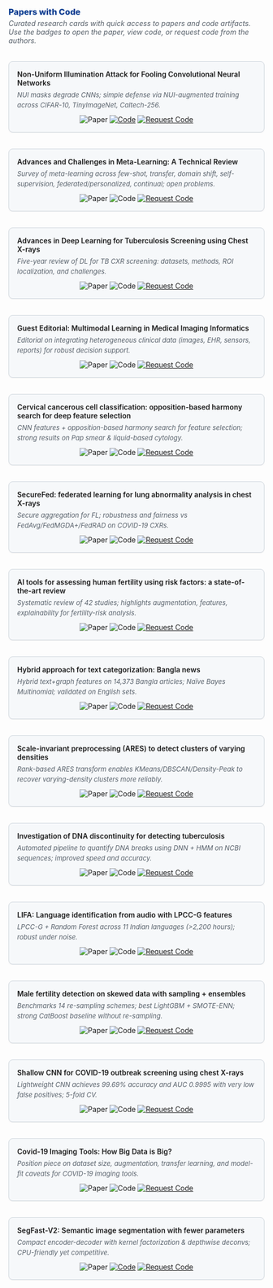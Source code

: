 

<!-- ======= Papers with Code: Card Grid (Clickable Hover Cards) ======= -->
<h3 style="color:#0b3d91; font-weight:800; margin:0;">Papers with Code</h3>
<p style="margin:4px 0 16px; color:#57606a;"><em>Curated research cards with quick access to papers and code artifacts.<br>Use the badges to open the paper, view code, or request code from the authors.</em></p>

<div style="display:flex; flex-wrap:wrap; gap:16px;">

  <!-- Card 1 -->
  <a href="https://arxiv.org/abs/2409.03458" style="text-decoration:none; color:inherit; flex:1 1 360px; max-width: calc(50% - 8px);">
    <div style="background:#f6f8fa; border:1px solid #d0d7de; border-radius:8px; padding:16px; box-shadow:0 1px 2px rgba(27,31,36,0.06); transition:all 0.2s ease;"
         onmouseover="this.style.boxShadow='0 4px 8px rgba(27,31,36,0.15)'; this.style.border='1px solid #8c959f';"
         onmouseout="this.style.boxShadow='0 1px 2px rgba(27,31,36,0.06)'; this.style.border='1px solid #d0d7de';">
      <div style="font-weight:600; margin-bottom:6px;">Non-Uniform Illumination Attack for Fooling Convolutional Neural Networks</div>
      <div style="color:#57606a; font-size:13px; line-height:1.5;"><em>NUI masks degrade CNNs; simple defense via NUI-augmented training across CIFAR-10, TinyImageNet, Caltech-256.</em></div>
      <div style="text-align:center; margin-top:10px;">
        <img alt="Paper" src="https://img.shields.io/badge/Paper-0969DA?style=for-the-badge">
        <a href="https://github.com/Akshayjain97/Non-Uniform_Illumination"><img alt="Code" src="https://img.shields.io/badge/Code-0969DA?style=for-the-badge&logo=github"></a>
        <a href="mailto:contact@ai-research-lab.org?subject=Request%20code%3A%20Non-Uniform%20Illumination"><img alt="Request Code" src="https://img.shields.io/badge/Request%20Code-6e7781?style=for-the-badge"></a>
      </div>
    </div>
  </a>

  <!-- Card 2 -->
  <a href="https://arxiv.org/pdf/2307.04722" style="text-decoration:none; color:inherit; flex:1 1 360px; max-width: calc(50% - 8px);">
    <div style="background:#f6f8fa; border:1px solid #d0d7de; border-radius:8px; padding:16px; box-shadow:0 1px 2px rgba(27,31,36,0.06); transition:all 0.2s ease;"
         onmouseover="this.style.boxShadow='0 4px 8px rgba(27,31,36,0.15)'; this.style.border='1px solid #8c959f';"
         onmouseout="this.style.boxShadow='0 1px 2px rgba(27,31,36,0.06)'; this.style.border='1px solid #d0d7de';">
      <div style="font-weight:600; margin-bottom:6px;">Advances and Challenges in Meta-Learning: A Technical Review</div>
      <div style="color:#57606a; font-size:13px; line-height:1.5;"><em>Survey of meta-learning across few-shot, transfer, domain shift, self-supervision, federated/personalized, continual; open problems.</em></div>
      <div style="text-align:center; margin-top:10px;">
        <img alt="Paper" src="https://img.shields.io/badge/Paper-0969DA?style=for-the-badge">
        <img alt="Code" src="https://img.shields.io/badge/Code-0969DA?style=for-the-badge">
        <a href="mailto:contact@ai-research-lab.org?subject=Request%20code%3A%20Advances%20and%20Challenges%20in%20Meta-Learning"><img alt="Request Code" src="https://img.shields.io/badge/Request%20Code-6e7781?style=for-the-badge"></a>
      </div>
    </div>
  </a>

  <!-- Card 3 -->
  <a href="https://www.ncbi.nlm.nih.gov/pmc/articles/PMC9568934/" style="text-decoration:none; color:inherit; flex:1 1 360px; max-width: calc(50% - 8px);">
    <div style="background:#f6f8fa; border:1px solid #d0d7de; border-radius:8px; padding:16px; box-shadow:0 1px 2px rgba(27,31,36,0.06); transition:all 0.2s ease;"
         onmouseover="this.style.boxShadow='0 4px 8px rgba(27,31,36,0.15)'; this.style.border='1px solid #8c959f';"
         onmouseout="this.style.boxShadow='0 1px 2px rgba(27,31,36,0.06)'; this.style.border='1px solid #d0d7de';">
      <div style="font-weight:600; margin-bottom:6px;">Advances in Deep Learning for Tuberculosis Screening using Chest X-rays</div>
      <div style="color:#57606a; font-size:13px; line-height:1.5;"><em>Five-year review of DL for TB CXR screening: datasets, methods, ROI localization, and challenges.</em></div>
      <div style="text-align:center; margin-top:10px;">
        <img alt="Paper" src="https://img.shields.io/badge/Paper-0969DA?style=for-the-badge">
        <img alt="Code" src="https://img.shields.io/badge/Code-0969DA?style=for-the-badge">
        <a href="mailto:contact@ai-research-lab.org?subject=Request%20code%3A%20TB%20CXR%20Review"><img alt="Request Code" src="https://img.shields.io/badge/Request%20Code-6e7781?style=for-the-badge"></a>
      </div>
    </div>
  </a>

  <!-- Card 4 -->
  <a href="https://doi.org/10.1109/JBHI.2023.3241369" style="text-decoration:none; color:inherit; flex:1 1 360px; max-width: calc(50% - 8px);">
    <div style="background:#f6f8fa; border:1px solid #d0d7de; border-radius:8px; padding:16px; box-shadow:0 1px 2px rgba(27,31,36,0.06); transition:all 0.2s ease;"
         onmouseover="this.style.boxShadow='0 4px 8px rgba(27,31,36,0.15)'; this.style.border='1px solid #8c959f';"
         onmouseout="this.style.boxShadow='0 1px 2px rgba(27,31,36,0.06)'; this.style.border='1px solid #d0d7de';">
      <div style="font-weight:600; margin-bottom:6px;">Guest Editorial: Multimodal Learning in Medical Imaging Informatics</div>
      <div style="color:#57606a; font-size:13px; line-height:1.5;"><em>Editorial on integrating heterogeneous clinical data (images, EHR, sensors, reports) for robust decision support.</em></div>
      <div style="text-align:center; margin-top:10px;">
        <img alt="Paper" src="https://img.shields.io/badge/Paper-0969DA?style=for-the-badge">
        <img alt="Code" src="https://img.shields.io/badge/Code-0969DA?style=for-the-badge">
        <a href="mailto:contact@ai-research-lab.org?subject=Request%20code%3A%20Multimodal%20Learning%20Editorial"><img alt="Request Code" src="https://img.shields.io/badge/Request%20Code-6e7781?style=for-the-badge"></a>
      </div>
    </div>
  </a>

  <!-- Card 5 -->
  <a href="https://link.springer.com/article/10.1007/s13042-023-01872-z" style="text-decoration:none; color:inherit; flex:1 1 360px; max-width: calc(50% - 8px);">
    <div style="background:#f6f8fa; border:1px solid #d0d7de; border-radius:8px; padding:16px; box-shadow:0 1px 2px rgba(27,31,36,0.06); transition:all 0.2s ease;"
         onmouseover="this.style.boxShadow='0 4px 8px rgba(27,31,36,0.15)'; this.style.border='1px solid #8c959f';"
         onmouseout="this.style.boxShadow='0 1px 2px rgba(27,31,36,0.06)'; this.style.border='1px solid #d0d7de';">
      <div style="font-weight:600; margin-bottom:6px;">Cervical cancerous cell classification: opposition-based harmony search for deep feature selection</div>
      <div style="color:#57606a; font-size:13px; line-height:1.5;"><em>CNN features + opposition-based harmony search for feature selection; strong results on Pap smear &amp; liquid-based cytology.</em></div>
      <div style="text-align:center; margin-top:10px;">
        <img alt="Paper" src="https://img.shields.io/badge/Paper-0969DA?style=for-the-badge">
        <img alt="Code" src="https://img.shields.io/badge/Code-0969DA?style=for-the-badge">
        <a href="mailto:contact@ai-research-lab.org?subject=Request%20code%3A%20Cervical%20O-bHSA"><img alt="Request Code" src="https://img.shields.io/badge/Request%20Code-6e7781?style=for-the-badge"></a>
      </div>
    </div>
  </a>

  <!-- Card 6 -->
  <a href="https://www.ai-research-lab.org/publication" style="text-decoration:none; color:inherit; flex:1 1 360px; max-width: calc(50% - 8px);">
    <div style="background:#f6f8fa; border:1px solid #d0d7de; border-radius:8px; padding:16px; box-shadow:0 1px 2px rgba(27,31,36,0.06); transition:all 0.2s ease;"
         onmouseover="this.style.boxShadow='0 4px 8px rgba(27,31,36,0.15)'; this.style.border='1px solid #8c959f';"
         onmouseout="this.style.boxShadow='0 1px 2px rgba(27,31,36,0.06)'; this.style.border='1px solid #d0d7de';">
      <div style="font-weight:600; margin-bottom:6px;">SecureFed: federated learning for lung abnormality analysis in chest X-rays</div>
      <div style="color:#57606a; font-size:13px; line-height:1.5;"><em>Secure aggregation for FL; robustness and fairness vs FedAvg/FedMGDA+/FedRAD on COVID-19 CXRs.</em></div>
      <div style="text-align:center; margin-top:10px;">
        <img alt="Paper" src="https://img.shields.io/badge/Paper-0969DA?style=for-the-badge">
        <img alt="Code" src="https://img.shields.io/badge/Code-0969DA?style=for-the-badge">
        <a href="mailto:contact@ai-research-lab.org?subject=Request%20code%3A%20SecureFed"><img alt="Request Code" src="https://img.shields.io/badge/Request%20Code-6e7781?style=for-the-badge"></a>
      </div>
    </div>
  </a>

  <!-- Card 7 -->
  <a href="https://link.springer.com/article/10.1007/s10916-023-01983-8" style="text-decoration:none; color:inherit; flex:1 1 360px; max-width: calc(50% - 8px);">
    <div style="background:#f6f8fa; border:1px solid #d0d7de; border-radius:8px; padding:16px; box-shadow:0 1px 2px rgba(27,31,36,0.06); transition:all 0.2s ease;"
         onmouseover="this.style.boxShadow='0 4px 8px rgba(27,31,36,0.15)'; this.style.border='1px solid #8c959f';"
         onmouseout="this.style.boxShadow='0 1px 2px rgba(27,31,36,0.06)'; this.style.border='1px solid #d0d7de';">
      <div style="font-weight:600; margin-bottom:6px;">AI tools for assessing human fertility using risk factors: a state-of-the-art review</div>
      <div style="color:#57606a; font-size:13px; line-height:1.5;"><em>Systematic review of 42 studies; highlights augmentation, features, explainability for fertility-risk analysis.</em></div>
      <div style="text-align:center; margin-top:10px;">
        <img alt="Paper" src="https://img.shields.io/badge/Paper-0969DA?style=for-the-badge">
        <img alt="Code" src="https://img.shields.io/badge/Code-0969DA?style=for-the-badge">
        <a href="mailto:contact@ai-research-lab.org?subject=Request%20code%3A%20Fertility%20Risk%20Factors%20Review"><img alt="Request Code" src="https://img.shields.io/badge/Request%20Code-6e7781?style=for-the-badge"></a>
      </div>
    </div>
  </a>

  <!-- Card 8 -->
  <a href="https://digitalcommons.isical.ac.in/journal-articles/3686/" style="text-decoration:none; color:inherit; flex:1 1 360px; max-width: calc(50% - 8px);">
    <div style="background:#f6f8fa; border:1px solid #d0d7de; border-radius:8px; padding:16px; box-shadow:0 1px 2px rgba(27,31,36,0.06); transition:all 0.2s ease;"
         onmouseover="this.style.boxShadow='0 4px 8px rgba(27,31,36,0.15)'; this.style.border='1px solid #8c959f';"
         onmouseout="this.style.boxShadow='0 1px 2px rgba(27,31,36,0.06)'; this.style.border='1px solid #d0d7de';">
      <div style="font-weight:600; margin-bottom:6px;">Hybrid approach for text categorization: Bangla news</div>
      <div style="color:#57606a; font-size:13px; line-height:1.5;"><em>Hybrid text+graph features on 14,373 Bangla articles; Naïve Bayes Multinomial; validated on English sets.</em></div>
      <div style="text-align:center; margin-top:10px;">
        <img alt="Paper" src="https://img.shields.io/badge/Paper-0969DA?style=for-the-badge">
        <img alt="Code" src="https://img.shields.io/badge/Code-0969DA?style=for-the-badge">
        <a href="mailto:contact@ai-research-lab.org?subject=Request%20code%3A%20Bangla%20Hybrid%20Text%20Categorization"><img alt="Request Code" src="https://img.shields.io/badge/Request%20Code-6e7781?style=for-the-badge"></a>
      </div>
    </div>
  </a>

  <!-- Card 9 -->
  <a href="https://arxiv.org/abs/2401.11402" style="text-decoration:none; color:inherit; flex:1 1 360px; max-width: calc(50% - 8px);">
    <div style="background:#f6f8fa; border:1px solid #d0d7de; border-radius:8px; padding:16px; box-shadow:0 1px 2px rgba(27,31,36,0.06); transition:all 0.2s ease;"
         onmouseover="this.style.boxShadow='0 4px 8px rgba(27,31,36,0.15)'; this.style.border='1px solid #8c959f';"
         onmouseout="this.style.boxShadow='0 1px 2px rgba(27,31,36,0.06)'; this.style.border='1px solid #d0d7de';">
      <div style="font-weight:600; margin-bottom:6px;">Scale-invariant preprocessing (ARES) to detect clusters of varying densities</div>
      <div style="color:#57606a; font-size:13px; line-height:1.5;"><em>Rank-based ARES transform enables KMeans/DBSCAN/Density-Peak to recover varying-density clusters more reliably.</em></div>
      <div style="text-align:center; margin-top:10px;">
        <img alt="Paper" src="https://img.shields.io/badge/Paper-0969DA?style=for-the-badge">
        <img alt="Code" src="https://img.shields.io/badge/Code-0969DA?style=for-the-badge">
        <a href="mailto:contact@ai-research-lab.org?subject=Request%20code%3A%20ARES%20Clustering%20Preprocessing"><img alt="Request Code" src="https://img.shields.io/badge/Request%20Code-6e7781?style=for-the-badge"></a>
      </div>
    </div>
  </a>

  <!-- Card 10 -->
  <a href="https://www.researchgate.net/publication/325272704_Investigation_of_DNA_Discontinuity_for_Detecting_Tuberculosis" style="text-decoration:none; color:inherit; flex:1 1 360px; max-width: calc(50% - 8px);">
    <div style="background:#f6f8fa; border:1px solid #d0d7de; border-radius:8px; padding:16px; box-shadow:0 1px 2px rgba(27,31,36,0.06); transition:all 0.2s ease;"
         onmouseover="this.style.boxShadow='0 4px 8px rgba(27,31,36,0.15)'; this.style.border='1px solid #8c959f';"
         onmouseout="this.style.boxShadow='0 1px 2px rgba(27,31,36,0.06)'; this.style.border='1px solid #d0d7de';">
      <div style="font-weight:600; margin-bottom:6px;">Investigation of DNA discontinuity for detecting tuberculosis</div>
      <div style="color:#57606a; font-size:13px; line-height:1.5;"><em>Automated pipeline to quantify DNA breaks using DNN + HMM on NCBI sequences; improved speed and accuracy.</em></div>
      <div style="text-align:center; margin-top:10px;">
        <img alt="Paper" src="https://img.shields.io/badge/Paper-0969DA?style=for-the-badge">
        <img alt="Code" src="https://img.shields.io/badge/Code-0969DA?style=for-the-badge">
        <a href="mailto:contact@ai-research-lab.org?subject=Request%20code%3A%20DNA%20Discontinuity%20for%20TB"><img alt="Request Code" src="https://img.shields.io/badge/Request%20Code-6e7781?style=for-the-badge"></a>
      </div>
    </div>
  </a>

  <!-- Card 11 -->
  <a href="https://openreview.net/forum?id=n8sraRGFAT" style="text-decoration:none; color:inherit; flex:1 1 360px; max-width: calc(50% - 8px);">
    <div style="background:#f6f8fa; border:1px solid #d0d7de; border-radius:8px; padding:16px; box-shadow:0 1px 2px rgba(27,31,36,0.06); transition:all 0.2s ease;"
         onmouseover="this.style.boxShadow='0 4px 8px rgba(27,31,36,0.15)'; this.style.border='1px solid #8c959f';"
         onmouseout="this.style.boxShadow='0 1px 2px rgba(27,31,36,0.06)'; this.style.border='1px solid #d0d7de';">
      <div style="font-weight:600; margin-bottom:6px;">LIFA: Language identification from audio with LPCC-G features</div>
      <div style="color:#57606a; font-size:13px; line-height:1.5;"><em>LPCC-G + Random Forest across 11 Indian languages (&gt;2,200 hours); robust under noise.</em></div>
      <div style="text-align:center; margin-top:10px;">
        <img alt="Paper" src="https://img.shields.io/badge/Paper-0969DA?style=for-the-badge">
        <img alt="Code" src="https://img.shields.io/badge/Code-0969DA?style=for-the-badge">
        <a href="mailto:contact@ai-research-lab.org?subject=Request%20code%3A%20LIFA%20(LPCC-G)"><img alt="Request Code" src="https://img.shields.io/badge/Request%20Code-6e7781?style=for-the-badge"></a>
      </div>
    </div>
  </a>

  <!-- Card 12 -->
  <a href="https://www.worldscientific.com/doi/abs/10.1142/S0218001424510033" style="text-decoration:none; color:inherit; flex:1 1 360px; max-width: calc(50% - 8px);">
    <div style="background:#f6f8fa; border:1px solid #d0d7de; border-radius:8px; padding:16px; box-shadow:0 1px 2px rgba(27,31,36,0.06); transition:all 0.2s ease;"
         onmouseover="this.style.boxShadow='0 4px 8px rgba(27,31,36,0.15)'; this.style.border='1px solid #8c959f';"
         onmouseout="this.style.boxShadow='0 1px 2px rgba(27,31,36,0.06)'; this.style.border='1px solid #d0d7de';">
      <div style="font-weight:600; margin-bottom:6px;">Male fertility detection on skewed data with sampling + ensembles</div>
      <div style="color:#57606a; font-size:13px; line-height:1.5;"><em>Benchmarks 14 re-sampling schemes; best LightGBM + SMOTE-ENN; strong CatBoost baseline without re-sampling.</em></div>
      <div style="text-align:center; margin-top:10px;">
        <img alt="Paper" src="https://img.shields.io/badge/Paper-0969DA?style=for-the-badge">
        <img alt="Code" src="https://img.shields.io/badge/Code-0969DA?style=for-the-badge">
        <a href="mailto:contact@ai-research-lab.org?subject=Request%20code%3A%20Male%20Fertility%20Sampling%20%2B%20Ensembles"><img alt="Request Code" src="https://img.shields.io/badge/Request%20Code-6e7781?style=for-the-badge"></a>
      </div>
    </div>
  </a>

  <!-- Card 13 -->
  <a href="https://www.ai-research-lab.org/publication" style="text-decoration:none; color:inherit; flex:1 1 360px; max-width: calc(50% - 8px);">
    <div style="background:#f6f8fa; border:1px solid #d0d7de; border-radius:8px; padding:16px; box-shadow:0 1px 2px rgba(27,31,36,0.06); transition:all 0.2s ease;"
         onmouseover="this.style.boxShadow='0 4px 8px rgba(27,31,36,0.15)'; this.style.border='1px solid #8c959f';"
         onmouseout="this.style.boxShadow='0 1px 2px rgba(27,31,36,0.06)'; this.style.border='1px solid #d0d7de';">
      <div style="font-weight:600; margin-bottom:6px;">Shallow CNN for COVID-19 outbreak screening using chest X-rays</div>
      <div style="color:#57606a; font-size:13px; line-height:1.5;"><em>Lightweight CNN achieves 99.69% accuracy and AUC 0.9995 with very low false positives; 5-fold CV.</em></div>
      <div style="text-align:center; margin-top:10px;">
        <img alt="Paper" src="https://img.shields.io/badge/Paper-0969DA?style=for-the-badge">
        <img alt="Code" src="https://img.shields.io/badge/Code-0969DA?style=for-the-badge">
        <a href="mailto:contact@ai-research-lab.org?subject=Request%20code%3A%20Shallow%20CNN%20for%20COVID-19%20CXR"><img alt="Request Code" src="https://img.shields.io/badge/Request%20Code-6e7781?style=for-the-badge"></a>
      </div>
    </div>
  </a>

  <!-- Card 14 -->
  <a href="https://link.springer.com/article/10.1007/s10916-021-01747-2" style="text-decoration:none; color:inherit; flex:1 1 360px; max-width: calc(50% - 8px);">
    <div style="background:#f6f8fa; border:1px solid #d0d7de; border-radius:8px; padding:16px; box-shadow:0 1px 2px rgba(27,31,36,0.06); transition:all 0.2s ease;"
         onmouseover="this.style.boxShadow='0 4px 8px rgba(27,31,36,0.15)'; this.style.border='1px solid #8c959f';"
         onmouseout="this.style.boxShadow='0 1px 2px rgba(27,31,36,0.06)'; this.style.border='1px solid #d0d7de';">
      <div style="font-weight:600; margin-bottom:6px;">Covid-19 Imaging Tools: How Big Data is Big?</div>
      <div style="color:#57606a; font-size:13px; line-height:1.5;"><em>Position piece on dataset size, augmentation, transfer learning, and model-fit caveats for COVID-19 imaging tools.</em></div>
      <div style="text-align:center; margin-top:10px;">
        <img alt="Paper" src="https://img.shields.io/badge/Paper-0969DA?style=for-the-badge">
        <img alt="Code" src="https://img.shields.io/badge/Code-0969DA?style=for-the-badge">
        <a href="mailto:contact@ai-research-lab.org?subject=Request%20code%3A%20COVID-19%20Imaging%20Tools%20(Big%20Data)"><img alt="Request Code" src="https://img.shields.io/badge/Request%20Code-6e7781?style=for-the-badge"></a>
      </div>
    </div>
  </a>

  <!-- Card 15 -->
  <a href="https://link.springer.com/article/10.1007/s13042-019-00906-2" style="text-decoration:none; color:inherit; flex:1 1 360px; max-width: calc(50% - 8px);">
    <div style="background:#f6f8fa; border:1px solid #d0d7de; border-radius:8px; padding:16px; box-shadow:0 1px 2px rgba(27,31,36,0.06); transition:all 0.2s ease;"
         onmouseover="this.style.boxShadow='0 4px 8px rgba(27,31,36,0.15)'; this.style.border='1px solid #8c959f';"
         onmouseout="this.style.boxShadow='0 1px 2px rgba(27,31,36,0.06)'; this.style.border='1px solid #d0d7de';">
      <div style="font-weight:600; margin-bottom:6px;">SegFast-V2: Semantic image segmentation with fewer parameters</div>
      <div style="color:#57606a; font-size:13px; line-height:1.5;"><em>Compact encoder-decoder with kernel factorization &amp; depthwise deconvs; CPU-friendly yet competitive.</em></div>
      <div style="text-align:center; margin-top:10px;">
        <img alt="Paper" src="https://img.shields.io/badge/Paper-0969DA?style=for-the-badge">
        <a href="https://github.com/anisha-pal/SegFast"><img alt="Code" src="https://img.shields.io/badge/Code-0969DA?style=for-the-badge&logo=github"></a>
        <a href="mailto:contact@ai-research-lab.org?subject=Request%20code%3A%20SegFast-V2"><img alt="Request Code" src="https://img.shields.io/badge/Request%20Code-6e7781?style=for-the-badge"></a>
      </div>
    </div>
  </a>

</div>
<!-- ======= /Papers with Code ======= -->

